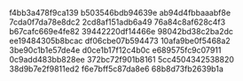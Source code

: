 f4bb3a478f9ca139
b503546bdb94639e
ab94d4fbbaaabf8e
7cda0f7da78e8dc2
2cd8af151adb6a49
76a84c8af628c4f3
b67cafc669e4fe82
39442220df14466e
98042bd38c2ba2dc
ee19484305b8bcac
df06cbe07b594473
10afa9be0f5468a2
3be90c1b1e57de4e
d0ce1b17f12c4b0c
e689575fc9c07911
0c9add483bb828ee
372bc72f901b8161
5cc4504342538820
38d9b7e2f9811ed2
f6e7bff5c87da8e6
68b8d73fb2639b1a
